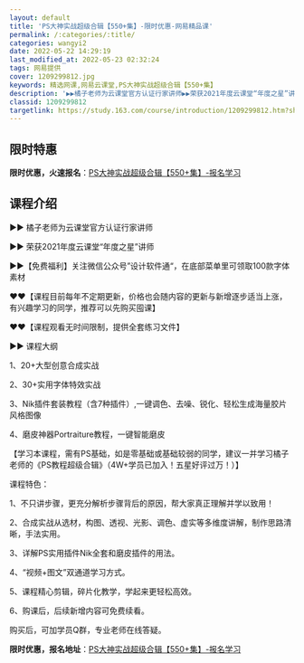 ```yaml
---
layout: default
title: 'PS大神实战超级合辑【550+集】-限时优惠-网易精品课'
permalink: /:categories/:title/
categories: wangyi2
date: 2022-05-22 14:29:19
last_modified_at: 2022-05-23 02:32:24
tags: 网易提供
cover: 1209299812.jpg
keywords: 精选网课,网易云课堂,PS大神实战超级合辑【550+集】
description: '▶▶橘子老师为云课堂官方认证行家讲师▶▶荣获2021年度云课堂“年度之星”讲师▶▶【免费福利】关注微信公众号”设计软件通'
classid: 1209299812
targetlink: https://study.163.com/course/introduction/1209299812.htm?share=1&shareId=1025206652&utm_campaign=share&utm_medium=iphoneShare&utm_source=&utm_u=1025206652
---
```


## 限时特惠

**限时优惠，火速报名**：[PS大神实战超级合辑【550+集】-报名学习](https://study.163.com/course/introduction/1209299812.htm?share=1&shareId=1025206652&utm_campaign=share&utm_medium=iphoneShare&utm_source=&utm_u=1025206652)

## 课程介绍

▶▶ 橘子老师为云课堂官方认证行家讲师

▶▶ 荣获2021年度云课堂“年度之星”讲师



▶▶【免费福利】关注微信公众号”设计软件通“，在底部菜单里可领取100款字体素材



❤❤【课程目前每年不定期更新，价格也会随内容的更新与新增逐步适当上涨，有兴趣学习的同学，推荐可以先购买囤课】



❤❤【课程观看无时间限制，提供全套练习文件】



▶▶ 课程大纲

1、20+大型创意合成实战

2、30+实用字体特效实战

3、Nik插件套装教程（含7种插件）,一键调色、去噪、锐化、轻松生成海量胶片风格图像

4、磨皮神器Portraiture教程，一键智能磨皮



【学习本课程，需有PS基础，如是零基础或基础较弱的同学，建议一并学习橘子老师的《PS教程超级合辑》（4W+学员已加入！五星好评过万！）】



课程特色：

1、不只讲步骤，更充分解析步骤背后的原因，帮大家真正理解并学以致用！

2、合成实战从选材，构图、透视、光影、调色、虚实等多维度讲解，制作思路清晰，手法实用。

3、详解PS实用插件Nik全套和磨皮插件的用法。

4、“视频+图文”双通道学习方式。

5、课程精心剪辑，碎片化教学，学起来更轻松高效。

6、购课后，后续新增内容可免费续看。



购买后，可加学员Q群，专业老师在线答疑。

**限时优惠，报名地址**：[PS大神实战超级合辑【550+集】-报名学习](https://study.163.com/course/introduction/1209299812.htm?share=1&shareId=1025206652&utm_campaign=share&utm_medium=iphoneShare&utm_source=&utm_u=1025206652)

